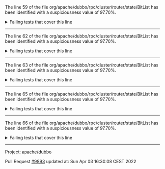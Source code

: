 The line 59 of the file org/apache/dubbo/rpc/cluster/router/state/BitList has been identified with a suspiciousness value of 97.70%.

<details>
     <summary>Failing tests that cover this line</summary>

- `org.apache.dubbo.rpc.cluster.router.state.BitListTest#testIntersect`
- `org.apache.dubbo.rpc.cluster.router.state.BitListTest#testRemoveIndex`
- `org.apache.dubbo.rpc.cluster.router.state.BitListTest#testListIterator1`
- `org.apache.dubbo.rpc.cluster.router.state.BitListTest#test`
- `org.apache.dubbo.rpc.cluster.router.state.BitListTest#testListIterator3`
- `org.apache.dubbo.rpc.cluster.router.state.BitListTest#testAddAll`
- `org.apache.dubbo.rpc.cluster.router.state.BitListTest#testListIterator2`
- `org.apache.dubbo.rpc.cluster.router.state.BitListTest#testListIterator5`
- `org.apache.dubbo.rpc.cluster.router.state.BitListTest#testAdd`
- `org.apache.dubbo.rpc.cluster.router.state.BitListTest#testListIterator4`
- `org.apache.dubbo.rpc.cluster.router.state.BitListTest#testListIterator7`
- `org.apache.dubbo.rpc.cluster.router.state.BitListTest#testListIterator6`
- `org.apache.dubbo.rpc.cluster.router.state.BitListTest#testListIterator8`
- `org.apache.dubbo.rpc.cluster.router.state.BitListTest#testIndex`
- `org.apache.dubbo.rpc.cluster.router.state.BitListTest#testSubList`
- `org.apache.dubbo.rpc.cluster.router.state.BitListTest#testIsEmpty`
- `org.apache.dubbo.rpc.cluster.router.state.BitListTest#testGet`
- `org.apache.dubbo.rpc.cluster.router.state.BitListTest#testRetain`
- `org.apache.dubbo.rpc.cluster.router.state.BitListTest#testClone1`
- `org.apache.dubbo.rpc.cluster.router.state.BitListTest#testClone2`
- `org.apache.dubbo.rpc.cluster.router.state.BitListTest#testRemove`
</details>

***

The line 62 of the file org/apache/dubbo/rpc/cluster/router/state/BitList has been identified with a suspiciousness value of 97.70%.

<details>
     <summary>Failing tests that cover this line</summary>

- `org.apache.dubbo.rpc.cluster.router.state.BitListTest#testIntersect`
- `org.apache.dubbo.rpc.cluster.router.state.BitListTest#testRemoveIndex`
- `org.apache.dubbo.rpc.cluster.router.state.BitListTest#testListIterator1`
- `org.apache.dubbo.rpc.cluster.router.state.BitListTest#test`
- `org.apache.dubbo.rpc.cluster.router.state.BitListTest#testListIterator3`
- `org.apache.dubbo.rpc.cluster.router.state.BitListTest#testAddAll`
- `org.apache.dubbo.rpc.cluster.router.state.BitListTest#testListIterator2`
- `org.apache.dubbo.rpc.cluster.router.state.BitListTest#testListIterator5`
- `org.apache.dubbo.rpc.cluster.router.state.BitListTest#testAdd`
- `org.apache.dubbo.rpc.cluster.router.state.BitListTest#testListIterator4`
- `org.apache.dubbo.rpc.cluster.router.state.BitListTest#testListIterator7`
- `org.apache.dubbo.rpc.cluster.router.state.BitListTest#testListIterator6`
- `org.apache.dubbo.rpc.cluster.router.state.BitListTest#testListIterator8`
- `org.apache.dubbo.rpc.cluster.router.state.BitListTest#testIndex`
- `org.apache.dubbo.rpc.cluster.router.state.BitListTest#testSubList`
- `org.apache.dubbo.rpc.cluster.router.state.BitListTest#testIsEmpty`
- `org.apache.dubbo.rpc.cluster.router.state.BitListTest#testGet`
- `org.apache.dubbo.rpc.cluster.router.state.BitListTest#testRetain`
- `org.apache.dubbo.rpc.cluster.router.state.BitListTest#testClone1`
- `org.apache.dubbo.rpc.cluster.router.state.BitListTest#testClone2`
- `org.apache.dubbo.rpc.cluster.router.state.BitListTest#testRemove`
</details>

***

The line 63 of the file org/apache/dubbo/rpc/cluster/router/state/BitList has been identified with a suspiciousness value of 97.70%.

<details>
     <summary>Failing tests that cover this line</summary>

- `org.apache.dubbo.rpc.cluster.router.state.BitListTest#testIntersect`
- `org.apache.dubbo.rpc.cluster.router.state.BitListTest#testRemoveIndex`
- `org.apache.dubbo.rpc.cluster.router.state.BitListTest#testListIterator1`
- `org.apache.dubbo.rpc.cluster.router.state.BitListTest#test`
- `org.apache.dubbo.rpc.cluster.router.state.BitListTest#testListIterator3`
- `org.apache.dubbo.rpc.cluster.router.state.BitListTest#testAddAll`
- `org.apache.dubbo.rpc.cluster.router.state.BitListTest#testListIterator2`
- `org.apache.dubbo.rpc.cluster.router.state.BitListTest#testListIterator5`
- `org.apache.dubbo.rpc.cluster.router.state.BitListTest#testAdd`
- `org.apache.dubbo.rpc.cluster.router.state.BitListTest#testListIterator4`
- `org.apache.dubbo.rpc.cluster.router.state.BitListTest#testListIterator7`
- `org.apache.dubbo.rpc.cluster.router.state.BitListTest#testListIterator6`
- `org.apache.dubbo.rpc.cluster.router.state.BitListTest#testListIterator8`
- `org.apache.dubbo.rpc.cluster.router.state.BitListTest#testIndex`
- `org.apache.dubbo.rpc.cluster.router.state.BitListTest#testSubList`
- `org.apache.dubbo.rpc.cluster.router.state.BitListTest#testIsEmpty`
- `org.apache.dubbo.rpc.cluster.router.state.BitListTest#testGet`
- `org.apache.dubbo.rpc.cluster.router.state.BitListTest#testRetain`
- `org.apache.dubbo.rpc.cluster.router.state.BitListTest#testClone1`
- `org.apache.dubbo.rpc.cluster.router.state.BitListTest#testClone2`
- `org.apache.dubbo.rpc.cluster.router.state.BitListTest#testRemove`
</details>

***

The line 65 of the file org/apache/dubbo/rpc/cluster/router/state/BitList has been identified with a suspiciousness value of 97.70%.

<details>
     <summary>Failing tests that cover this line</summary>

- `org.apache.dubbo.rpc.cluster.router.state.BitListTest#testIntersect`
- `org.apache.dubbo.rpc.cluster.router.state.BitListTest#testRemoveIndex`
- `org.apache.dubbo.rpc.cluster.router.state.BitListTest#testListIterator1`
- `org.apache.dubbo.rpc.cluster.router.state.BitListTest#test`
- `org.apache.dubbo.rpc.cluster.router.state.BitListTest#testListIterator3`
- `org.apache.dubbo.rpc.cluster.router.state.BitListTest#testAddAll`
- `org.apache.dubbo.rpc.cluster.router.state.BitListTest#testListIterator2`
- `org.apache.dubbo.rpc.cluster.router.state.BitListTest#testListIterator5`
- `org.apache.dubbo.rpc.cluster.router.state.BitListTest#testAdd`
- `org.apache.dubbo.rpc.cluster.router.state.BitListTest#testListIterator4`
- `org.apache.dubbo.rpc.cluster.router.state.BitListTest#testListIterator7`
- `org.apache.dubbo.rpc.cluster.router.state.BitListTest#testListIterator6`
- `org.apache.dubbo.rpc.cluster.router.state.BitListTest#testListIterator8`
- `org.apache.dubbo.rpc.cluster.router.state.BitListTest#testIndex`
- `org.apache.dubbo.rpc.cluster.router.state.BitListTest#testSubList`
- `org.apache.dubbo.rpc.cluster.router.state.BitListTest#testIsEmpty`
- `org.apache.dubbo.rpc.cluster.router.state.BitListTest#testGet`
- `org.apache.dubbo.rpc.cluster.router.state.BitListTest#testRetain`
- `org.apache.dubbo.rpc.cluster.router.state.BitListTest#testClone1`
- `org.apache.dubbo.rpc.cluster.router.state.BitListTest#testClone2`
- `org.apache.dubbo.rpc.cluster.router.state.BitListTest#testRemove`
</details>

***

The line 66 of the file org/apache/dubbo/rpc/cluster/router/state/BitList has been identified with a suspiciousness value of 97.70%.

<details>
     <summary>Failing tests that cover this line</summary>

- `org.apache.dubbo.rpc.cluster.router.state.BitListTest#testIntersect`
- `org.apache.dubbo.rpc.cluster.router.state.BitListTest#testRemoveIndex`
- `org.apache.dubbo.rpc.cluster.router.state.BitListTest#testListIterator1`
- `org.apache.dubbo.rpc.cluster.router.state.BitListTest#test`
- `org.apache.dubbo.rpc.cluster.router.state.BitListTest#testListIterator3`
- `org.apache.dubbo.rpc.cluster.router.state.BitListTest#testAddAll`
- `org.apache.dubbo.rpc.cluster.router.state.BitListTest#testListIterator2`
- `org.apache.dubbo.rpc.cluster.router.state.BitListTest#testListIterator5`
- `org.apache.dubbo.rpc.cluster.router.state.BitListTest#testAdd`
- `org.apache.dubbo.rpc.cluster.router.state.BitListTest#testListIterator4`
- `org.apache.dubbo.rpc.cluster.router.state.BitListTest#testListIterator7`
- `org.apache.dubbo.rpc.cluster.router.state.BitListTest#testListIterator6`
- `org.apache.dubbo.rpc.cluster.router.state.BitListTest#testListIterator8`
- `org.apache.dubbo.rpc.cluster.router.state.BitListTest#testIndex`
- `org.apache.dubbo.rpc.cluster.router.state.BitListTest#testSubList`
- `org.apache.dubbo.rpc.cluster.router.state.BitListTest#testIsEmpty`
- `org.apache.dubbo.rpc.cluster.router.state.BitListTest#testGet`
- `org.apache.dubbo.rpc.cluster.router.state.BitListTest#testRetain`
- `org.apache.dubbo.rpc.cluster.router.state.BitListTest#testClone1`
- `org.apache.dubbo.rpc.cluster.router.state.BitListTest#testClone2`
- `org.apache.dubbo.rpc.cluster.router.state.BitListTest#testRemove`
</details>

***

Project: [apache/dubbo](https://github.com/apache/dubbo)

Pull Request [#9893](https://github.com/apache/dubbo/pull/9893) updated at: Sun Apr 03 16:30:08 CEST 2022